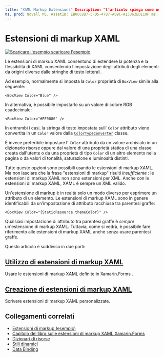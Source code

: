 ```yaml
---
title: "XAML Markup Extensions" Description: "l'articolo spiega come usare le Xamarin.Forms estensioni di markup XAML per estendere la potenza e la flessibilità di XAML consentendo l'impostazione degli attributi degli elementi da origini diverse dalle stringhe di testo letterali."
ms. prod: Novell MS. AssetID: EB06C8B7-3FD5-47B7-A09C-A13063BD110F ms. Technology: Novell-Forms Author: davidbritch ms. Author: dabritch ms. Date: 01/05/2018 no-loc: [ Xamarin.Forms , Xamarin.Essentials ]
---
```


# <a name="xaml-markup-extensions"></a>Estensioni di markup XAML

[![Scaricare ](~/media/shared/download.png) l'esempio scaricare l'esempio](https://docs.microsoft.com/samples/xamarin/xamarin-forms-samples/xaml-markupextensions)

Le estensioni di markup XAML consentono di estendere la potenza e la flessibilità di XAML consentendo l'impostazione degli attributi degli elementi da origini diverse dalle stringhe di testo letterali.

Ad esempio, normalmente si imposta la `Color` proprietà di `BoxView` simile alla seguente:

```xaml
<BoxView Color="Blue" />
```

In alternativa, è possibile impostarlo su un valore di colore RGB esadecimale:

```xaml
<BoxView Color="#FF0080" />
```

In entrambi i casi, la stringa di testo impostata sull' `Color` attributo viene convertita in un `Color` valore dalla [`ColorTypeConverter`](xref:Xamarin.Forms.ColorTypeConverter) classe.

È invece preferibile impostare l' `Color` attributo da un valore archiviato in un dizionario risorse oppure dal valore di una proprietà statica di una classe creata dall'utente o da una proprietà di tipo `Color` di un altro elemento nella pagina o da valori di tonalità, saturazione e luminosità distinti.

Tutte queste opzioni sono possibili usando le estensioni di markup XAML. Ma non lasciare che la frase "estensioni di markup" risulti *insufficiente* : le estensioni di markup XAML non sono estensioni per XML. Anche con le estensioni di markup XAML, XAML è sempre un XML valido.

Un'estensione di markup è in realtà solo un modo diverso per esprimere un attributo di un elemento. Le estensioni di markup XAML sono in genere identificabili da un'impostazione di attributo racchiusa tra parentesi graffe:

```xaml
<BoxView Color="{StaticResource themeColor}" />
```

Qualsiasi impostazione di attributo tra parentesi graffe è *sempre* un'estensione di markup XAML. Tuttavia, come si vedrà, è possibile fare riferimento alle estensioni di markup XAML anche senza usare parentesi graffe.

Questo articolo è suddiviso in due parti:

## <a name="consuming-xaml-markup-extensions"></a>[Utilizzo di estensioni di markup XAML](consuming.md)  

Usare le estensioni di markup XAML definite in Xamarin.Forms .

## <a name="creating-xaml-markup-extensions"></a>[Creazione di estensioni di markup XAML](creating.md)

Scrivere estensioni di markup XAML personalizzate.

## <a name="related-links"></a>Collegamenti correlati

- [Estensioni di markup (esempio)](https://docs.microsoft.com/samples/xamarin/xamarin-forms-samples/xaml-markupextensions)
- [Capitolo del libro sulle estensioni di markup XAML Xamarin.Forms](~/xamarin-forms/creating-mobile-apps-xamarin-forms/summaries/chapter10.md)
- [Dizionari di risorse](~/xamarin-forms/xaml/resource-dictionaries.md)
- [Stili dinamici](~/xamarin-forms/user-interface/styles/dynamic.md)
- [Data Binding](~/xamarin-forms/app-fundamentals/data-binding/index.md)
